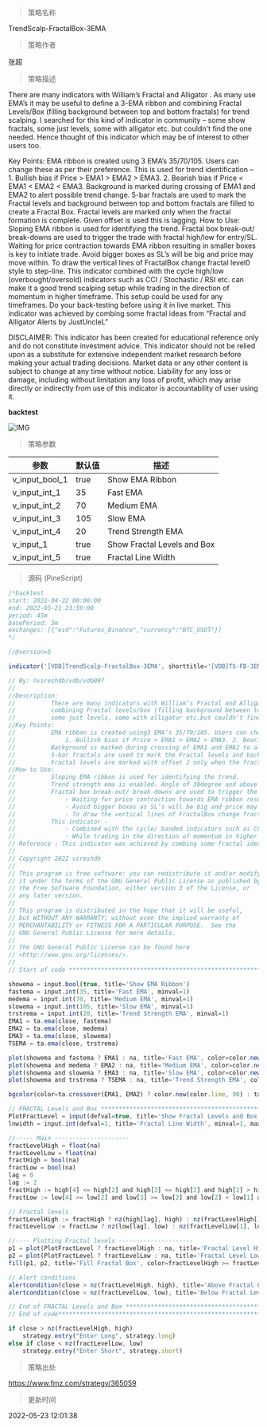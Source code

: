 
> 策略名称

TrendScalp-FractalBox-3EMA

> 策略作者

张超

> 策略描述

There are many indicators with William’s Fractal and Alligator . As many use EMA’s it may be useful to define a 3-EMA ribbon and combining Fractal Levels/Box (filling background between top and bottom fractals) for trend scalping. I searched for this kind of indicator in community – some show fractals, some just levels, some with alligator etc. but couldn't find the one needed. Hence thought of this indicator which may be of interest to other users too.

Key Points:
EMA ribbon is created using 3 EMA’s 35/70/105. Users can change these as per their preference. This is used for trend identification – 1. Bullish bias if Price > EMA1 > EMA2 > EMA3. 2. Bearish bias if Price < EMA1 < EMA2 < EMA3.
Background is marked during crossing of EMA1 and EMA2 to alert possible trend change.
5-bar fractals are used to mark the Fractal levels and background between top and bottom fractals are filled to create a Fractal Box.
Fractal levels are marked only when the fractal formation is complete. Given offset is used this is lagging.
How to Use:
Sloping EMA ribbon is used for identifying the trend.
Fractal box break-out/ break-downs are used to trigger the trade with fractal high/low for entry/SL. Waiting for price contraction towards EMA ribbon resulting in smaller boxes is key to initiate trade. Avoid bigger boxes as SL’s will be big and price may move within. To draw the vertical lines of FractalBox change fractal level0 style to step-line.
This indicator combined with the cycle high/low (overbought/oversold) indicators such as CCI / Stochastic / RSI etc. can make it a good trend scalping setup while trading in the direction of momentum in higher timeframe.
This setup could be used for any timeframes. Do your back-testing before using it in live market.
This indicator was achieved by combing some fractal ideas from “Fractal and Alligator Alerts by JustUncleL”

DISCLAIMER: This indicator has been created for educational reference only and do not constitute investment advice. This indicator should not be relied upon as a substitute for extensive independent market research before making your actual trading decisions. Market data or any other content is subject to change at any time without notice. Liability for any loss or damage, including without limitation any loss of profit, which may arise directly or indirectly from use of this indicator is accountability of user using it.

**backtest**

 ![IMG](https://www.fmz.com/upload/asset/190db5ecaaed28b368d.png) 

> 策略参数



|参数|默认值|描述|
|----|----|----|
|v_input_bool_1|true|Show EMA Ribbon|
|v_input_int_1|35|Fast EMA|
|v_input_int_2|70|Medium EMA|
|v_input_int_3|105|Slow EMA|
|v_input_int_4|20|Trend Strength EMA|
|v_input_1|true|Show Fractal Levels and Box|
|v_input_int_5|true|Fractal Line Width|


> 源码 (PineScript)

``` javascript
/*backtest
start: 2022-04-22 00:00:00
end: 2022-05-21 23:59:00
period: 45m
basePeriod: 5m
exchanges: [{"eid":"Futures_Binance","currency":"BTC_USDT"}]
*/

//@version=5

indicator('[VDB]TrendScalp-FractalBox-3EMA', shorttitle='[VDB]TS-FB-3EMA', overlay=true, max_lines_count=500)

// By: ©vireshdb/vdb/vdb007
//
//Description: 
//          There are many indicators with William’s Fractal and Alligator. As many use EMA’s it may be useful to define an EMA ribbon and
//          combining Fractal levels/box (filling background between top and bottom fractals) for trend scalping. I searched for this kind of indicator in community – some show fractals,
//          some just levels, some with alligator etc.but couldn't find the one needed. Hence thought of this indicator which may be of interest to other users too.
//Key Points:
//          EMA ribbon is created using3 EMA’s 35/70/105. Users can change these as per their preference. This is used for trend identification – 
//              1. Bullish bias if Price > EMA1 > EMA2 > EMA3. 2. Bearish bias if Price < EMA1 < EMA2 < EMA3.
//          Background is marked during crossing of EMA1 and EMA2 to alert possible change in trend.
//          5-bar fractals are used to mark the Fractal levels and backgrounds between top and bottom fractals are filled to create the Fractal Box.
//          Fractal levels are marked with offset 2 only when the fractal formation is complete and hence are lagging.
//How to Use:
//          Sloping EMA ribbon is used for identifying the trend.
//          Trend strength ema is enabled. Angle of 30degree and above is strength
//          Fractal box break-out/ break-downs are used to trigger the trade with fractal high/low for entry/stoploss.
//              - Waiting for price contraction towards EMA ribbon resulting in smaller boxes is key to initiate trade. 
//              - Avoid bigger boxes as SL’s will be big and price may move within.
//              - To draw the vertical lines of FractalBox change fractal level0 style to stepline.
//          This indicator -
//              - Combined with the cycle/ banded indicators such as CCI/Stochastic/RSI etc can make it a good trend scalping setup
//              - While trading in the direction of momentum in higher timeframe.
// Reference : This indicator was achieved by combing some fractal ideas from "Fractal Framer by brobear"
//
// Copyright 2022 vireshdb
//
// This program is free software: you can redistribute it and/or modify
// it under the terms of the GNU General Public License as published by
// the Free Software Foundation, either version 3 of the License, or
// any later version.
//
// This program is distributed in the hope that it will be useful,
// but WITHOUT ANY WARRANTY; without even the implied warranty of
// MERCHANTABILITY or FITNESS FOR A PARTICULAR PURPOSE.  See the
// GNU General Public License for more details.
// 
// The GNU General Public License can be found here
// <http://www.gnu.org/licenses/>.
// 
// Start of code *************************************************************************************************

showema = input.bool(true, title='Show EMA Ribbon')
fastema = input.int(35, title='Fast EMA', minval=1)
medema = input.int(70, title='Medium EMA', minval=1)
slowema = input.int(105, title='Slow EMA', minval=1)
trstrema = input.int(20, title='Trend Strength EMA', minval=1)
EMA1 = ta.ema(close, fastema)
EMA2 = ta.ema(close, medema)
EMA3 = ta.ema(close, slowema)
TSEMA = ta.ema(close, trstrema)

plot(showema and fastema ? EMA1 : na, title='Fast EMA', color=color.new(#00bcd4, 0), linewidth=2)
plot(showema and medema ? EMA2 : na, title='Medium EMA', color=color.new(#fcff00, 0), linewidth=2)
plot(showema and slowema ? EMA3 : na, title='Slow EMA', color=color.new(#ff0909, 0), linewidth=2)
plot(showema and trstrema ? TSEMA : na, title='Trend Strength EMA', color=color.new(#d1d4dc, 75), linewidth=1, style=plot.style_circles)

bgcolor(color=ta.crossover(EMA1, EMA2) ? color.new(color.lime, 90) : ta.crossunder(EMA1, EMA2) ? color.new(color.red, 90) : na, title='Trend Marker')

// FRACTAL Levels and Box *******************************************************************************************
PlotFractLevel = input(defval=true, title='Show Fractal Levels and Box')
lnwidth = input.int(defval=1, title='Fractal Line Width', minval=1, maxval=3)

//----- Main ---------------------
fractLevelHigh = float(na)
fractLevelLow = float(na)
fractHigh = bool(na)
fractLow = bool(na)
lag = 0
lag := 2
fractHigh := high[4] <= high[2] and high[3] <= high[2] and high[2] > high[1] and high[2] > high ? true : false
fractLow := low[4] >= low[2] and low[3] >= low[2] and low[2] < low[1] and low[2] < low ? true : false

// Fractal levels
fractLevelHigh := fractHigh ? nz(high[lag], high) : nz(fractLevelHigh[1], high)
fractLevelLow := fractLow ? nz(low[lag], low) : nz(fractLevelLow[1], low)

//---- Plotting Fractal levels ---------------------
p1 = plot(PlotFractLevel ? fractLevelHigh : na, title='Fractal Level High', color=color.new(#ff0909, 0), linewidth=lnwidth, offset=-lag, style=plot.style_stepline)
p2 = plot(PlotFractLevel ? fractLevelLow : na, title='Fractal Level Low', color=color.new(#1bce4e, 0), linewidth=lnwidth, offset=-lag, style=plot.style_stepline)
fill(p1, p2, title='Fill Fractal Box', color=fractLevelHigh >= fractLevelLow ? color.new(#d1d4dc,90) : color.new(#fff59d, 90))

// Alert conditions
alertcondition(close > nz(fractLevelHigh, high), title='Above Fractal Level High', message='Fractal High Breakout')
alertcondition(close < nz(fractLevelLow, low), title='Below Fractal Level Low', message='Fractal Low Breakdown')

// End of FRACTAL Levels and Box ****************************************************************************************
// End of code***********************************************************************************************************

if close > nz(fractLevelHigh, high)
    strategy.entry("Enter Long", strategy.long)
else if close < nz(fractLevelLow, low)
    strategy.entry("Enter Short", strategy.short)
```

> 策略出处

https://www.fmz.com/strategy/365059

> 更新时间

2022-05-23 12:01:38
